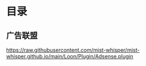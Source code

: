 # 目录

## 广告联盟
https://raw.githubusercontent.com/mist-whisper/mist-whisper.github.io/main/Loon/Plugin/Adsense.plugin
